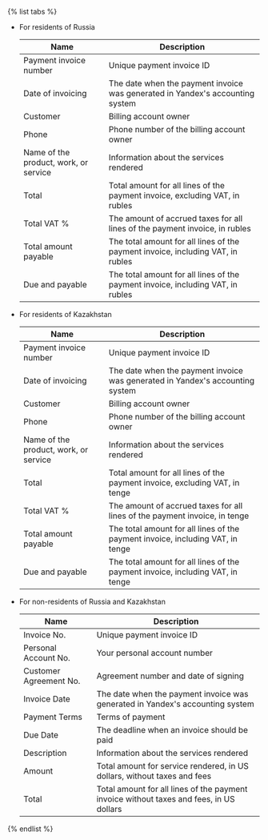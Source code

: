 {% list tabs %}

- For residents of Russia

  Name | Description
  --- | ---
  Payment invoice number | Unique payment invoice ID
  Date of invoicing | The date when the payment invoice was generated in Yandex's accounting system
  Customer | Billing account owner
  Phone | Phone number of the billing account owner
  Name of the product, work, or service | Information about the services rendered
  Total | Total amount for all lines of the payment invoice, excluding VAT, in rubles
  Total VAT % | The amount of accrued taxes for all lines of the payment invoice, in rubles
  Total amount payable | The total amount for all lines of the payment invoice, including VAT, in rubles
  Due and payable | The total amount for all lines of the payment invoice, including VAT, in rubles

- For residents of Kazakhstan

  Name | Description
  --- | ---
  Payment invoice number | Unique payment invoice ID
  Date of invoicing | The date when the payment invoice was generated in Yandex's accounting system
  Customer | Billing account owner
  Phone | Phone number of the billing account owner
  Name of the product, work, or service | Information about the services rendered
  Total | Total amount for all lines of the payment invoice, excluding VAT, in tenge
  Total VAT % | The amount of accrued taxes for all lines of the payment invoice, in tenge
  Total amount payable | The total amount for all lines of the payment invoice, including VAT, in tenge
  Due and payable | The total amount for all lines of the payment invoice, including VAT, in tenge

- For non-residents of Russia and Kazakhstan

  Name | Description
  --- | ---
  Invoice No. | Unique payment invoice ID
  Personal Account No. | Your personal account number
  Customer Agreement No. | Agreement number and date of signing
  Invoice Date | The date when the payment invoice was generated in Yandex's accounting system
  Payment Terms | Terms of payment
  Due Date | The deadline when an invoice should be paid
  Description | Information about the services rendered
  Amount | Total amount for service rendered, in US dollars, without taxes and fees
  Total | Total amount for all lines of the payment invoice without taxes and fees, in US dollars

{% endlist %}


